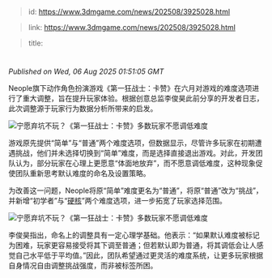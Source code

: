 > id: https://www.3dmgame.com/news/202508/3925028.html

> link: https://www.3dmgame.com/news/202508/3925028.html

> title: 

# 
_Published on Wed, 06 Aug 2025 01:51:05 GMT_

Neople旗下动作角色扮演游戏《第一狂战士：卡赞》在六月对游戏的难度选项进行了重大调整，旨在提升玩家体验。根据创意总监李俊昊此前分享的开发者日志，此次调整源于玩家行为数据分析所带来的启发。

![宁愿弃坑不玩？《第一狂战士：卡赞》多数玩家不愿调低难度](https://img.3dmgame.com/uploads/images/news/20250806/1754445374_739478_jpeg_r.jpeg)

游戏原先提供“简单”与“普通”两个难度选项，但数据显示，尽管许多玩家在初期遭遇挑战，他们并未选择切换到“简单”难度，而是选择直接退出游戏。对此，开发团队认为，部分玩家在心理上更愿意“体面地放弃”，而不愿意调低难度，这种现象促使团队重新思考默认难度的命名及设置策略。

为改善这一问题，Neople将原“简单”难度更名为“普通”，将原“普通”改为“挑战”，并新增“初学者”与“[硬核](https://www.3dmgame.com/tag/yinghe_1/)”两个难度选项，进一步拓宽了玩家选择范围。

![宁愿弃坑不玩？《第一狂战士：卡赞》多数玩家不愿调低难度](https://img.3dmgame.com/uploads/images/news/20250806/1754445383_522983.png)

李俊昊指出，命名上的调整具有一定心理学基础。他表示：“如果默认难度被标记为困难，玩家更容易接受将其下调至普通；但若默认即为普通，将其调低会让人感觉自己水平低于平均值。”因此，团队希望通过更灵活的难度系统，让更多玩家根据自身情况自由调整挑战强度，而非被标签所困。

